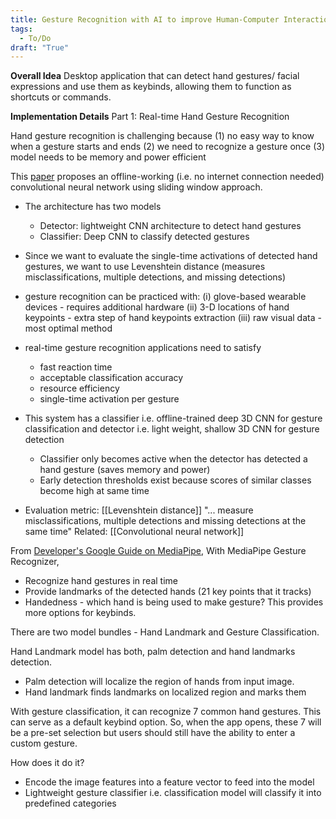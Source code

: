 ```yaml
---
title: Gesture Recognition with AI to improve Human-Computer Interactions
tags:
  - To/Do
draft: "True"
---
```

**Overall Idea**
Desktop application that can detect hand gestures/ facial expressions and use them as keybinds, allowing them to function as shortcuts or commands. 

**Implementation Details**
Part 1: Real-time Hand Gesture Recognition

Hand gesture recognition is challenging because 
	  (1) no easy way to know when a gesture starts and ends
	  (2) we need to recognize a gesture once
	  (3) model needs to be memory and power efficient
	  
This [paper](https://arxiv.org/pdf/1901.10323v3) proposes an offline-working (i.e. no internet connection needed) convolutional neural network using sliding window approach. 
- The architecture has two models
	- Detector: lightweight CNN architecture to detect hand gestures
	- Classifier: Deep CNN to classify detected gestures
- Since we want to evaluate the single-time activations of detected hand gestures, we want to use Levenshtein distance (measures misclassifications, multiple detections, and missing detections)
- gesture recognition can be practiced with: 
  (i) glove-based wearable devices - requires additional hardware 
  (ii) 3-D locations of hand keypoints - extra step of hand keypoints extraction
  (iii) raw visual data - most optimal method

- real-time gesture recognition applications need to satisfy 
	- fast reaction time
	- acceptable classification accuracy
	- resource efficiency
	- single-time activation per gesture
- This system has a classifier i.e. offline-trained deep 3D CNN for gesture classification and detector i.e. light weight, shallow 3D CNN for gesture detection
	- Classifier only becomes active when the detector has detected a hand gesture (saves memory and power)
	- Early detection thresholds exist because scores of similar classes become high at same time
- Evaluation metric: [[Levenshtein distance]] "... measure misclassifications, multiple detections and missing detections at the same time"
Related: [[Convolutional neural network]]

From [Developer's Google Guide on MediaPipe](https://developers.google.com/mediapipe/solutions/vision/gesture_recognizer),
With MediaPipe Gesture Recognizer,
- Recognize hand gestures in real time
- Provide landmarks of the detected hands (21 key points that it tracks)
- Handedness - which hand is being used to make gesture? This provides more options for keybinds.

There are two model bundles - Hand Landmark and Gesture Classification.

 Hand Landmark model has both, palm detection and hand landmarks detection. 
 - Palm detection will localize the region of hands from input image.
 - Hand landmark finds landmarks on localized region and marks them

With gesture classification, it can recognize 7 common hand gestures. This can serve as a default keybind option. So, when the app opens, these 7 will be a pre-set selection but users should still have the ability to enter a custom gesture. 

How does it do it?
- Encode the image features into a feature vector to feed into the model
- Lightweight gesture classifier i.e. classification model will classify it into predefined categories
